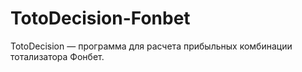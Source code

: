 # TotoDecision-Fonbet
TotoDecision — программа для расчета прибыльных комбинации тотализатора Фонбет.
